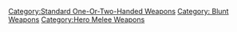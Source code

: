 [Category:Standard One-Or-Two-Handed
Weapons](Category:Standard_One-Or-Two-Handed_Weapons "wikilink")
[Category: Blunt Weapons](Category:_Blunt_Weapons "wikilink")
[Category:Hero Melee Weapons](Category:Hero_Melee_Weapons "wikilink")
